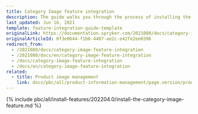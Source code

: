 ```yaml
---
title: Category Image feature integration
description: The guide walks you through the process of installing the Category Image feature in your project.
last_updated: Jun 16, 2021
template: feature-integration-guide-template
originalLink: https://documentation.spryker.com/2021080/docs/category-image-feature-integration
originalArticleId: 0f3e0644-f1b6-4407-ae2c-e42fe2ee0396
redirect_from:
  - /2021080/docs/category-image-feature-integration
  - /2021080/docs/en/category-image-feature-integration
  - /docs/category-image-feature-integration
  - /docs/en/category-image-feature-integration
related:
  - title: Product image management
    link: docs/pbc/all/product-information-management/page.version/product-feature-overview/product-images-overview.html
---
```


{% include pbc/all/install-features/202204.0/install-the-category-image-feature.md %} <!-- To edit, see /_includes/pbc/all/install-features/202204.0/install-the-category-image-feature.md -->
